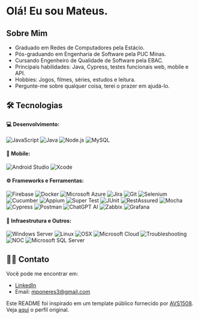 # Olá! Eu sou Mateus.

## Sobre Mim

- Graduado em Redes de Computadores pela Estácio.
- Pós-graduando em Engenharia de Software pela PUC Minas.
- Cursando Engenheiro de Qualidade de Software pela EBAC.
- Principais habilidades: Java, Cypress, testes funcionais web, mobile e API.
- Hobbies: Jogos, filmes, séries, estudos e leitura.
- Pergunte-me sobre qualquer coisa, terei o prazer em ajudá-lo.

## 🛠 Tecnologias

#### 💻 Desenvolvimento:
  ![JavaScript](https://img.shields.io/badge/-JavaScript-F7DF1E?style=flat&logo=javascript&logoColor=black)
  ![Java](https://img.shields.io/badge/Java-ED8B00?style=flat&logo=java&logoColor=white)
  ![Node.js](https://img.shields.io/badge/-Node.js-339933?style=flat&logo=node.js&logoColor=white)
  ![MySQL](https://img.shields.io/badge/-MySQL-4479A1?style=flat&logo=mysql&logoColor=white)

#### 📱 Mobile:
  ![Android Studio](https://img.shields.io/badge/Android%20Studio-3DDC84?style=flat&logo=android-studio&logoColor=white)
  ![Xcode](https://img.shields.io/badge/Xcode-007ACC?style=flat&logo=xcode&logoColor=white)

#### ⚙️ Frameworks e Ferramentas:
  ![Firebase](https://img.shields.io/badge/-Firebase-FFCA28?style=flat&logo=firebase&logoColor=black)
  ![Docker](https://img.shields.io/badge/-Docker-2496ED?style=flat&logo=docker&logoColor=white)
  ![Microsoft Azure](https://img.shields.io/badge/Microsoft%20Azure-0089D6?style=flat&logo=microsoft-azure&logoColor=white)
  ![Jira](https://img.shields.io/badge/-Jira-0052CC?style=flat&logo=jira&logoColor=white)
  ![Git](https://img.shields.io/badge/-Git-F05032?style=flat&logo=git&logoColor=white)
  ![Selenium](https://img.shields.io/badge/-Selenium-43B02A?style=flat&logo=selenium&logoColor=white)
  ![Cucumber](https://img.shields.io/badge/-Cucumber-23D96C?style=flat&logo=cucumber&logoColor=white)
  ![Appium](https://img.shields.io/badge/-Appium-663399?style=flat&logo=appium&logoColor=white)
  ![Super Test](https://img.shields.io/badge/-Super%20Test-FA8072?style=flat&logo=testing-library&logoColor=white)
  ![JUnit](https://img.shields.io/badge/-JUnit-25A162?style=flat&logo=junit&logoColor=white)
  ![RestAssured](https://img.shields.io/badge/-RestAssured-5E8CD2?style=flat&logo=rest-assured&logoColor=white)
  ![Mocha](https://img.shields.io/badge/-Mocha-8D6748?style=flat&logo=mocha&logoColor=white)
  ![Cypress](https://img.shields.io/badge/-Cypress-17202C?style=flat&logo=cypress&logoColor=white)
  ![Postman](https://img.shields.io/badge/-Postman-FF6C37?style=flat&logo=postman&logoColor=white)
  ![ChatGPT AI](https://img.shields.io/badge/-ChatGPT%20AI-FFD400?style=flat&logo=openai&logoColor=black)
  ![Zabbix](https://img.shields.io/badge/-Zabbix-E9573F?style=flat&logo=zabbix&logoColor=white)
  ![Grafana](https://img.shields.io/badge/-Grafana-F46800?style=flat&logo=grafana&logoColor=white)

#### 📡 Infraestrutura e Outros:
  ![Windows Server](https://img.shields.io/badge/-Windows%20Server-0078D6?style=flat&logo=windows&logoColor=white)
  ![Linux](https://img.shields.io/badge/-Linux-FCC624?style=flat&logo=linux&logoColor=black)
  ![OSX](https://img.shields.io/badge/-OSX-000000?style=flat&logo=apple&logoColor=white)
  ![Microsoft Cloud](https://img.shields.io/badge/Microsoft%20Cloud-0089D6?style=flat&logo=microsoft&logoColor=white)
  ![Troubleshooting](https://img.shields.io/badge/-Troubleshooting-FF5733?style=flat&logo=troubleshooting&logoColor=white)
  ![NOC](https://img.shields.io/badge/-NOC-FF5733?style=flat&logo=noc&logoColor=white)
  ![Microsoft SQL Server](https://img.shields.io/badge/Microsoft%20SQL%20Server-CC2927?style=flat&logo=microsoft-sql-server&logoColor=white)

## 🤝🏻 Contato

Você pode me encontrar em:

- [LinkedIn](https://www.linkedin.com/in/mateusneres/)
- Email: mponeres3@gmail.com

Este README foi inspirado em um template público fornecido por [AVS1508](https://github.com/AVS1508). Veja [aqui](https://github.com/kautukkundan/Awesome-Profile-README-templates) o perfil original.
